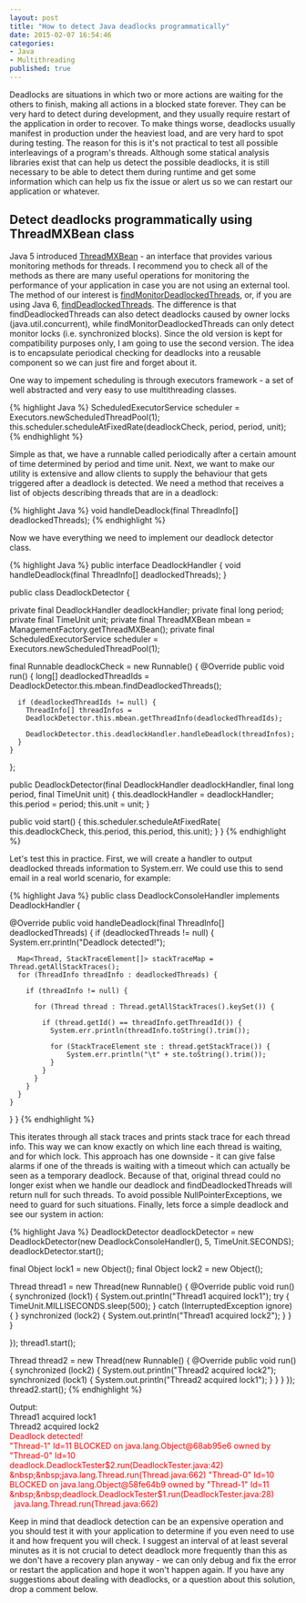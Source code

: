 ```yaml
---
layout: post
title: "How to detect Java deadlocks programmatically"
date: 2015-02-07 16:54:46
categories:
- Java
- Multithreading
published: true
---
```

Deadlocks are situations in which two or more actions are waiting for the others to finish, making all actions in a blocked state forever.
They can be very hard to detect during development, and they usually require restart of the application in order to recover.
To make things worse, deadlocks usually manifest in production under the heaviest load, and are very hard to spot during testing.
The reason for this is it's not practical to test all possible interleavings of a program's threads.
Although some statical analysis libraries exist that can help us detect the possible deadlocks, 
it is still necessary to be able to detect them during runtime and get some information which can help us fix the issue or alert us so we can restart our application or whatever.
<!--more--> 

## Detect deadlocks programmatically using ThreadMXBean class

Java 5 introduced <a href="http://docs.oracle.com/javase/1.5.0/docs/api/java/lang/management/ThreadMXBean.html">ThreadMXBean</a> - an interface that provides various monitoring methods for threads. 
I recommend you to check all of the methods as there are many useful operations for monitoring the performance of your application in case you are not using an external tool.
The method of our interest is <a href="http://docs.oracle.com/javase/1.5.0/docs/api/java/lang/management/ThreadMXBean.html#findMonitorDeadlockedThreads%28%29">findMonitorDeadlockedThreads</a>,
or, if you are using Java 6, <a href="http://docs.oracle.com/javase/6/docs/api/java/lang/management/ThreadMXBean.html#findDeadlockedThreads%28%29">findDeadlockedThreads</a>.
The difference is that findDeadlockedThreads can also detect deadlocks caused by owner locks (java.util.concurrent), while findMonitorDeadlockedThreads can only detect monitor locks (i.e. synchronized blocks).
Since the old version is kept for compatibility purposes only, I am going to use the second version. The idea is to encapsulate periodical checking for deadlocks into a reusable component so we can just fire and forget about it.

One way to impement scheduling is through executors framework - a set of well abstracted and very easy to use multithreading classes. 

{% highlight Java %}
ScheduledExecutorService scheduler = Executors.newScheduledThreadPool(1);
this.scheduler.scheduleAtFixedRate(deadlockCheck, period, period, unit);
{% endhighlight %}

Simple as that, we have a runnable called periodically after a certain amount of time determined by period and time unit.
Next, we want to make our utility is extensive and allow clients to supply the behaviour that gets triggered after a deadlock is detected.
We need a method that receives a list of objects describing threads that are in a deadlock:

{% highlight Java %}
void handleDeadlock(final ThreadInfo[] deadlockedThreads);
{% endhighlight %}

Now we have everything we need to implement our deadlock detector class.

{% highlight Java %}
public interface DeadlockHandler {
  void handleDeadlock(final ThreadInfo[] deadlockedThreads);
}

public class DeadlockDetector {

  private final DeadlockHandler deadlockHandler;
  private final long period;
  private final TimeUnit unit;
  private final ThreadMXBean mbean = ManagementFactory.getThreadMXBean();
  private final ScheduledExecutorService scheduler = 
  Executors.newScheduledThreadPool(1);
  
  final Runnable deadlockCheck = new Runnable() {
    @Override
    public void run() {
      long[] deadlockedThreadIds = DeadlockDetector.this.mbean.findDeadlockedThreads();
    
      if (deadlockedThreadIds != null) {
        ThreadInfo[] threadInfos = 
        DeadlockDetector.this.mbean.getThreadInfo(deadlockedThreadIds);
      
        DeadlockDetector.this.deadlockHandler.handleDeadlock(threadInfos);
      }
    }
  };
  
  public DeadlockDetector(final DeadlockHandler deadlockHandler, 
    final long period, final TimeUnit unit) {
    this.deadlockHandler = deadlockHandler;
    this.period = period;
    this.unit = unit;
  }
  
  public void start() {
    this.scheduler.scheduleAtFixedRate(
    this.deadlockCheck, this.period, this.period, this.unit);
  }
}
{% endhighlight %}

Let's test this in practice. First, we will create a handler to output deadlocked threads information to System.err. We could use this to send email in a real world scenario, for example:

{% highlight Java %}
public class DeadlockConsoleHandler implements DeadlockHandler {

  @Override
  public void handleDeadlock(final ThreadInfo[] deadlockedThreads) {
    if (deadlockedThreads != null) {
      System.err.println("Deadlock detected!");
      
      Map<Thread, StackTraceElement[]> stackTraceMap = Thread.getAllStackTraces();
      for (ThreadInfo threadInfo : deadlockedThreads) {
      
        if (threadInfo != null) {
      
          for (Thread thread : Thread.getAllStackTraces().keySet()) {
        
            if (thread.getId() == threadInfo.getThreadId()) {
              System.err.println(threadInfo.toString().trim());
                
              for (StackTraceElement ste : thread.getStackTrace()) {
                  System.err.println("\t" + ste.toString().trim());
              }
            }
          }
        }
      }
    }
  }
}
{% endhighlight %}

This iterates through all stack traces and prints stack trace for each thread info. This way we can know exactly on which line each thread is waiting, and for which lock.
This approach has one downside - it can give false alarms if one of the threads is waiting with a timeout which can actually be seen as a temporary deadlock. 
Because of that, original thread could no longer exist when we handle our deadlock and findDeadlockedThreads will return null for such threads. To avoid possible NullPointerExceptions, we need to guard for such situations.
Finally, lets force a simple deadlock and see our system in action:

{% highlight Java %}
DeadlockDetector deadlockDetector = new DeadlockDetector(new DeadlockConsoleHandler(), 5, TimeUnit.SECONDS);
deadlockDetector.start();

final Object lock1 = new Object();
final Object lock2 = new Object();

Thread thread1 = new Thread(new Runnable() {
  @Override
  public void run() {
    synchronized (lock1) {
      System.out.println("Thread1 acquired lock1");
      try {
        TimeUnit.MILLISECONDS.sleep(500);
      } catch (InterruptedException ignore) {
      }
      synchronized (lock2) {
        System.out.println("Thread1 acquired lock2");
      }
    }
  }

});
thread1.start();

Thread thread2 = new Thread(new Runnable() {
  @Override
  public void run() {
    synchronized (lock2) {
      System.out.println("Thread2 acquired lock2");
      synchronized (lock1) {
        System.out.println("Thread2 acquired lock1");
      }
    }
  }
});
thread2.start();
{% endhighlight %}

Output:  
Thread1 acquired lock1  
Thread2 acquired lock2  
<span style="color:red">
Deadlock detected!  
"Thread-1" Id=11 BLOCKED on java.lang.Object@68ab95e6 owned by "Thread-0" Id=10  
deadlock.DeadlockTester$2.run(DeadlockTester.java:42)    
&nbsp;&nbsp;java.lang.Thread.run(Thread.java:662)  
"Thread-0" Id=10 BLOCKED on java.lang.Object@58fe64b9 owned by "Thread-1" Id=11  
&nbsp;&nbsp;deadlock.DeadlockTester$1.run(DeadlockTester.java:28)  
&nbsp;&nbsp;java.lang.Thread.run(Thread.java:662)
</span>

Keep in mind that deadlock detection can be an expensive operation and you should test it with your application to determine if you even need to use it and how frequent you will check. 
I suggest an interval of at least several minutes as it is not crucial to detect deadlock more frequently than this as we don't have a recovery plan anyway - we can only debug and fix the error or restart the application and hope it won't happen again.
If you have any suggestions about dealing with deadlocks, or a question about this solution, drop a comment below. 
